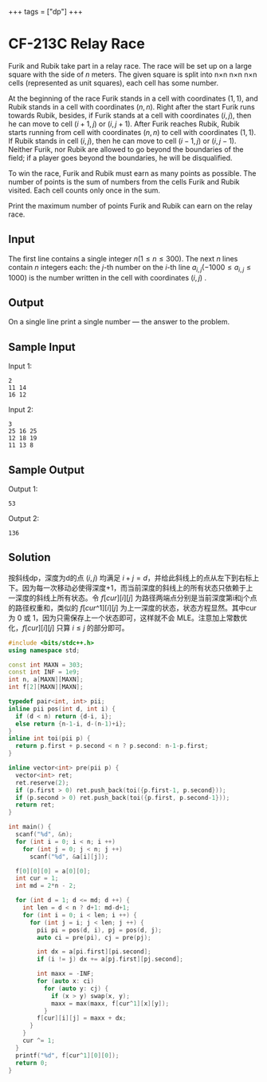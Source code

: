 +++
tags = ["dp"]
+++

# CF-213C Relay Race 

Furik and Rubik take part in a relay race. The race will be set up on a large square with the side of $n$ meters. The given square is split into n×n n×n n×n cells (represented as unit squares), each cell has some number.

At the beginning of the race Furik stands in a cell with coordinates $(1,1)$, and Rubik stands in a cell with coordinates $(n,n)$. Right after the start Furik runs towards Rubik, besides, if Furik stands at a cell with coordinates $(i,j)$, then he can move to cell $(i+1,j)$ or $(i,j+1)$. After Furik reaches Rubik, Rubik starts running from cell with coordinates $(n,n)$ to cell with coordinates $(1,1)$. If Rubik stands in cell $(i,j)$, then he can move to cell $(i-1,j)$ or $(i,j-1)$. Neither Furik, nor Rubik are allowed to go beyond the boundaries of the field; if a player goes beyond the boundaries, he will be disqualified.

To win the race, Furik and Rubik must earn as many points as possible. The number of points is the sum of numbers from the cells Furik and Rubik visited. Each cell counts only once in the sum.

Print the maximum number of points Furik and Rubik can earn on the relay race.

## Input

The first line contains a single integer $n(1\le n\le 300)$. The next $n$ lines contain $n$ integers each: the $j$-th number on the $i$-th line $a_{i,j} (−1000\le a_{i,j}\le 1000)$ is the number written in the cell with coordinates $(i,j)$ .

## Output

On a single line print a single number — the answer to the problem.

## Sample Input

Input 1:

```
2
11 14
16 12
```

Input 2:

```
3
25 16 25
12 18 19
11 13 8
```

## Sample Output

Output 1:

```
53
```

Output 2:

```
136
```

## Solution

按斜线dp，深度为d的点 $(i, j)$ 均满足 $i+j=d$，并给此斜线上的点从左下到右标上下。因为每一次移动必使得深度+1，而当前深度的斜线上的所有状态只依赖于上一深度的斜线上所有状态。令 $f[cur][i][j]$ 为路径两端点分别是当前深度第i和j个点的路径权重和，类似的 $f[cur\^1][i][j]$ 为上一深度的状态，状态方程显然。其中cur为 0 或 1，因为只需保存上一个状态即可，这样就不会 MLE。注意加上常数优化，$f[cur][i][j]$ 只算 $i\le j$ 的部分即可。

```c++
#include <bits/stdc++.h>
using namespace std;

const int MAXN = 303;
const int INF = 1e9;
int n, a[MAXN][MAXN];
int f[2][MAXN][MAXN];

typedef pair<int, int> pii;
inline pii pos(int d, int i) {
  if (d < n) return {d-i, i};
  else return {n-1-i, d-(n-1)+i};
}
inline int toi(pii p) {
  return p.first + p.second < n ? p.second: n-1-p.first;
}

inline vector<int> pre(pii p) {
  vector<int> ret;
  ret.reserve(2);
  if (p.first > 0) ret.push_back(toi({p.first-1, p.second}));
  if (p.second > 0) ret.push_back(toi({p.first, p.second-1}));
  return ret;
}

int main() {
  scanf("%d", &n);
  for (int i = 0; i < n; i ++)
    for (int j = 0; j < n; j ++)
      scanf("%d", &a[i][j]);

  f[0][0][0] = a[0][0];
  int cur = 1;
  int md = 2*n - 2;

  for (int d = 1; d <= md; d ++) {
    int len = d < n ? d+1: md-d+1;
    for (int i = 0; i < len; i ++) {
      for (int j = i; j < len; j ++) {
        pii pi = pos(d, i), pj = pos(d, j);
        auto ci = pre(pi), cj = pre(pj);

        int dx = a[pi.first][pi.second];
        if (i != j) dx += a[pj.first][pj.second];

        int maxx = -INF;
        for (auto x: ci)
          for (auto y: cj) {
            if (x > y) swap(x, y);
            maxx = max(maxx, f[cur^1][x][y]);
          }
        f[cur][i][j] = maxx + dx;
      }
    }
    cur ^= 1;
  }
  printf("%d", f[cur^1][0][0]);
  return 0;
}
```
